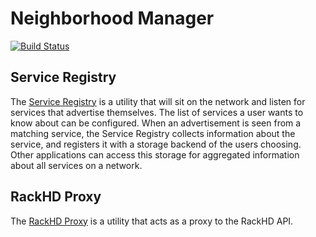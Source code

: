 # Neighborhood Manager
[![Build Status](https://travis-ci.org/RackHD/neighborhood-manager.svg?branch=master)](https://travis-ci.org/RackHD/neighborhood-manager)  

## Service Registry
The [Service Registry] is a utility that will sit on the network and listen for services that advertise themselves. The list of services a user wants to know about can be configured. When an advertisement is seen from a matching service, the Service Registry collects information about the service, and registers it with a storage backend of the users choosing. Other applications can access this storage for aggregated information about all services on a network.

## RackHD Proxy
The [RackHD Proxy] is a utility that acts as a proxy to the RackHD API.


[Service Registry]: https://github.com/RackHD/neighborhood-manager/tree/master/registry
[RackHD Proxy]: https://github.com/RackHD/neighborhood-manager/tree/master/rackhd
